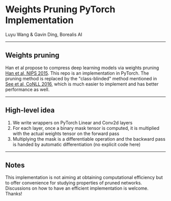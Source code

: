 # Weights Pruning PyTorch Implementation

Luyu Wang & Gavin Ding, Borealis AI

----
## Weights pruning 
Han et al propose to compress deep learning models via weights pruning [Han et al, NIPS 2015](http://papers.nips.cc/paper/5784-learning-both-weights-and-connections-for-efficient-neural-network). This repo is an implementation in PyTorch. The pruning method is replaced by the "class-blinded" method mentioned in [See et al, CoNLL 2016](https://arxiv.org/abs/1606.09274), which is much easier to implement and has better performance as well.

----
## High-level idea
1. We write wrappers on PyTorch Linear and Conv2d layers
2. For each layer, once a binary mask tensor is computed, it is multiplied with the actual weights tensor on the forward pass
3. Multiplying the mask is a differentiable operation and the backward pass is handed by automatic differentiation (no explicit code here)

----
## Notes
This implementation is not aiming at obtaining computational efficiency but to offer convenience for studying properties of pruned networks. Discussions on how to have an efficient implementation is welcome. Thanks!
